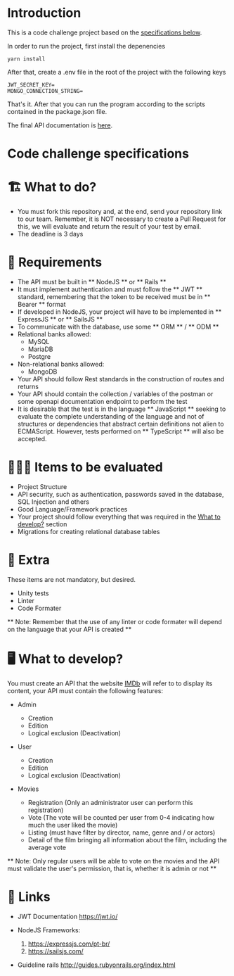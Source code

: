 # Introduction

This is a code challenge project based on the [specifications below](#code-challenge-specifications).

In order to run the project, first install the depenencies
```
yarn install
```

After that, create a .env file in the root of the project with the following keys
```
JWT_SECRET_KEY=
MONGO_CONNECTION_STRING=
```

That's it. After that you can run the program according to the scripts contained in the package.json file.

The final API documentation is [here](https://documentergetpostman.com/view/8084147/TW77hjCp).


# Code challenge specifications
# 🏗 What to do?

- You must fork this repository and, at the end, send your repository link to our team. Remember, it is NOT necessary to create a Pull Request for this, we will evaluate and return the result of your test by email.
- The deadline is 3 days

# 🚨 Requirements

- The API must be built in ** NodeJS ** or ** Rails **
- It must implement authentication and must follow the ** JWT ** standard, remembering that the token to be received must be in ** Bearer ** format
- If developed in NodeJS, your project will have to be implemented in ** ExpressJS ** or ** SailsJS **
- To communicate with the database, use some ** ORM ** / ** ODM **
- Relational banks allowed:
  - MySQL
  - MariaDB
  - Postgre
- Non-relational banks allowed:
  - MongoDB
- Your API should follow Rest standards in the construction of routes and returns
- Your API should contain the collection / variables of the postman or some openapi documentation endpoint to perform the test
- It is desirable that the test is in the language ** JavaScript ** seeking to evaluate the complete understanding of the language and not of structures or dependencies that abstract certain definitions not alien to ECMAScript. However, tests performed on ** TypeScript ** will also be accepted.

# 🕵🏻‍♂️ Items to be evaluated

- Project Structure
- API security, such as authentication, passwords saved in the database, SQL Injection and others
- Good Language/Framework practices
- Your project should follow everything that was required in the [What to develop?](#what-to-develop) section
- Migrations for creating relational database tables

# 🎁 Extra

These items are not mandatory, but desired.

- Unity tests
- Linter
- Code Formater

** Note: Remember that the use of any linter or code formater will depend on the language that your API is created **

# 🖥 What to develop?

You must create an API that the website [IMDb](https://www.imdb.com/) will refer to to display its content, your API must contain the following features:

- Admin

  - Creation
  - Edition
  - Logical exclusion (Deactivation)

- User

  - Creation
  - Edition
  - Logical exclusion (Deactivation)

- Movies

  - Registration (Only an administrator user can perform this registration)
  - Vote (The vote will be counted per user from 0-4 indicating how much the user liked the movie)
  - Listing (must have filter by director, name, genre and / or actors)
  - Detail of the film bringing all information about the film, including the average vote

** Note: Only regular users will be able to vote on the movies and the API must validate the user's permission, that is, whether it is admin or not **

# 🔗 Links

- JWT Documentation https://jwt.io/
- NodeJS Frameworks:

  1. https://expressjs.com/pt-br/
  2. https://sailsjs.com/

- Guideline rails http://guides.rubyonrails.org/index.html
